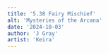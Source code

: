 ```yaml
---
title: '5.38 Fairy Mischief'
alt: 'Mysteries of the Arcana'
date: '2024-10-03'
author: 'J Gray'
artist: 'Keira'
---
```

